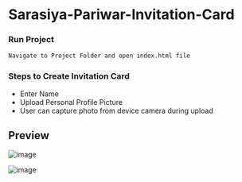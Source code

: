 # Sarasiya-Pariwar-Invitation-Card

### Run Project
```md
Navigate to Project Folder and open index.html file
```

### Steps to Create Invitation Card

- Enter Name
- Upload Personal Profile Picture
- User can capture photo from device camera during upload

## Preview
![image](https://github.com/akshaygelani/Sarasiya-Pariwar-Invitation-Card/assets/40865534/f59bb258-9954-40e8-8569-a752ade8ddda)

![image](https://github.com/akshaygelani/Sarasiya-Pariwar-Invitation-Card/assets/40865534/4e26859d-aef8-4cf8-9ec4-202c180d56a0)
